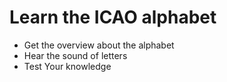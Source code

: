 # Learn the ICAO alphabet

* Get the overview about the alphabet
* Hear the sound of letters
* Test Your knowledge


